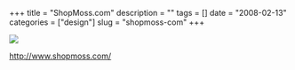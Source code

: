 +++
title = "ShopMoss.com"
description = ""
tags = []
date = "2008-02-13"
categories = ["design"]
slug = "shopmoss-com"
+++


 

  <div id="screens-thumbs" class="clearfix">
    <div class="txt-center" id="design-submission"><a href="http://www.shopmoss.com/"><img id='bluga-thumbnail-945' class='bluga-thumbnail large' src='//konigi.com/media/bluga/
wt47f279e4f277b_0.jpg'/></a></div>  
  </div>   
<p><a href="http://www.shopmoss.com/">http://www.shopmoss.com/</a></p>




